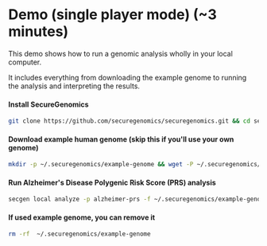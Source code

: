 # Demo (single player mode) (~3 minutes)

This demo shows how to run a genomic analysis wholly in your local computer.

It includes everything from downloading the example genome to running the analysis and interpreting the results.

#### Install SecureGenomics
```bash
git clone https://github.com/securegenomics/securegenomics.git && cd securegenomics && bash setup.sh
```

#### Download example human genome (skip this if you'll use your own genome)
```bash
mkdir -p ~/.securegenomics/example-genome && wget -P ~/.securegenomics/example-genome https://storage.googleapis.com/genomics-public-data/simons-genome-diversity-project/vcf/LP6005441-DNA_C05.annotated.nh2.variants.vcf.gz && gunzip ~/.securegenomics/example-genome/LP6005441-DNA_C05.annotated.nh2.variants.vcf.gz
```

#### Run Alzheimer's Disease Polygenic Risk Score (PRS) analysis
```bash
secgen local analyze -p alzheimer-prs -f ~/.securegenomics/example-genome/LP6005441-DNA_C05.annotated.nh2.variants.vcf
```

#### If used example genome, you can remove it
```bash
rm -rf  ~/.securegenomics/example-genome
```